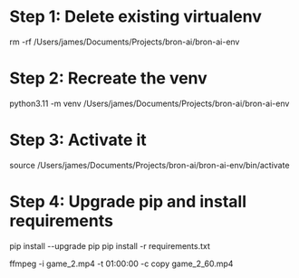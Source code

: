 # Step 1: Delete existing virtualenv
rm -rf /Users/james/Documents/Projects/bron-ai/bron-ai-env

# Step 2: Recreate the venv
python3.11 -m venv /Users/james/Documents/Projects/bron-ai/bron-ai-env

# Step 3: Activate it
source /Users/james/Documents/Projects/bron-ai/bron-ai-env/bin/activate

# Step 4: Upgrade pip and install requirements
pip install --upgrade pip
pip install -r requirements.txt

ffmpeg -i game_2.mp4 -t 01:00:00 -c copy game_2_60.mp4